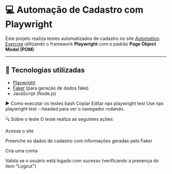 # 💻 Automação de Cadastro com Playwright

Este projeto realiza testes automatizados de cadastro no site [Automation Exercise](http://automationexercise.com) utilizando o framework **Playwright** com o padrão **Page Object Model (POM)**.

---

## 🚀 Tecnologias utilizadas

- [Playwright](https://playwright.dev/)
- [Faker](https://fakerjs.dev/) (para geração de dados fake)
- JavaScript (Node.js)

▶️ Como executar os testes
bash
Copiar
Editar
npx playwright test
Use npx playwright test --headed para ver o navegador rodando.

🔍 Sobre o teste
O teste realiza as seguintes ações:

Acessa o site

Preenche os dados de cadastro com informações geradas pelo Faker

Cria uma conta

Valida se o usuário está logado com sucesso (verificando a presença do item "Logout")